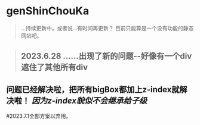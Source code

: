 # genShinChouKa
>...持续更新中，或者说...有时间再更新？
目前只能算是一个没有功能的静态网站吧。


>2023.6.28
……出现了新的问题--好像有一个div遮住了其他所有div
>---
问题已经解决啦，把所有bigBox都加上z-index就解决啦！
*因为z-index貌似不会继承给子级*
---
#2023.7.1全部方案以弃用。

